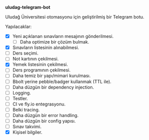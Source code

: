 **uludag-telegram-bot**

Uludağ Üniversitesi otomasyonu için geliştirilmiş bir Telegram botu.

Yapılacaklar:
- [x] Yeni açıklanan sınavların mesajının gönderilmesi.
    - [ ] Daha optimize bir çözüm bulmak.
- [x] Sınavların listesinin alınabilmesi.
- [ ] Ders seçimi.
- [ ] Not kartının çekilmesi.
- [x] Yemek listesinin çekilmesi.
- [ ] Ders programının çekilmesi.
- [ ] Daha temiz bir yapı/mimari kurulması.
- [ ] Bbolt yerine pebble/badger kullanmak (TTL ile).
- [ ] Daha düzgün bir dependency injection.
- [ ] Logging.
- [ ] Testler.
- [ ] CI ve fly.io entegrasyonu.
- [ ] Belki tracing.
- [ ] Daha düzgün bir error handling.
- [ ] Daha düzgün bir config yapısı.
- [ ] Sınav takvimi.
- [x] Kişisel bilgiler.